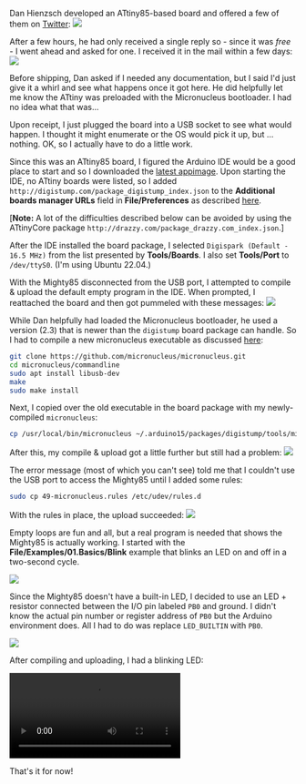 Dan Hienzsch developed an ATtiny85-based board and offered a few of them on [Twitter](https://twitter.com/rheingoldheavy/status/1628132673863700480):
![](images/mighty85_tweet.png)

After a few hours, he had only received a single reply so - since it was *free* - I went ahead and asked for one. I received it in the mail within a few days:
![](images/package.jpg)

Before shipping, Dan asked if I needed any documentation, but I said I'd just give it a whirl and see what happens once it got here. He did helpfully let me know the ATtiny was preloaded with the Micronucleus bootloader. I had no idea what that was...

Upon receipt, I just plugged the board into a USB socket to see what would happen. I thought it might enumerate or the OS would pick it up, but ... nothing. OK, so I actually have to do a little work.

Since this was an ATtiny85 board, I figured the Arduino IDE would be a good place to start and so I downloaded the [latest appimage](https://www.arduino.cc/en/software).
Upon starting the IDE, no ATtiny boards were listed, so I added `http://digistump.com/package_digistump_index.json` to the **Additional boards manager URLs** field in **File/Preferences** as described [here](https://koen.vervloesem.eu/blog/how-to-use-the-digispark-with-micronucleus-bootloader-in-the-arduino-ide/).

\[**Note:** A lot of the difficulties described below can be avoided by using the ATtinyCore package `http://drazzy.com/package_drazzy.com_index.json`.\]

After the IDE installed the board package, I selected `Digispark (Default - 16.5 MHz)` from the list presented by **Tools/Boards**.
I also set **Tools/Port** to `/dev/ttyS0`. (I'm using Ubuntu 22.04.)

With the Mighty85 disconnected from the USB port, I attempted to compile & upload the default empty program in the IDE.
When prompted, I reattached the board and then got pummeled with these messages:
![](images/IDE_1.png)

While Dan helpfully had loaded the Micronucleus bootloader, he used a version (2.3) that is newer than the `digistump` board package can handle.
So I had to compile a new micronucleus executable as discussed [here](https://koen.vervloesem.eu/blog/how-to-upgrade-the-micronucleus-bootloader-on-the-digispark/):
```bash
git clone https://github.com/micronucleus/micronucleus.git
cd micronucleus/commandline
sudo apt install libusb-dev
make
sudo make install
```

Next, I copied over the old executable in the board package with my newly-compiled `micronucleus`:
```bash
cp /usr/local/bin/micronucleus ~/.arduino15/packages/digistump/tools/micronucleus/2.0a4
```

After this, my compile & upload got a little further but still had a problem:
![](images/IDE_2.png)

The error message (most of which you can't see) told me that I couldn't use the USB port to access the Mighty85 until I added some rules:

```bash
sudo cp 49-micronucleus.rules /etc/udev/rules.d
```

With the rules in place, the upload succeeded:
![](images/IDE_3.png)

Empty loops are fun and all, but a real program is needed that shows the Mighty85 is actually working.
I started with the **File/Examples/01.Basics/Blink** example that blinks an LED on and off in a two-second cycle.

![](images/IDE_blink_example.png)

Since the Mighty85 doesn't have a built-in LED, I decided to use an LED + resistor connected between the I/O pin labeled `PB0` and ground.
I didn't know the actual pin number or register address of `PB0` but the Arduino environment does.
All I had to do was replace `LED_BUILTIN` with `PB0`.

![](images/IDE_blink_85.png)

After compiling and uploading, I had a blinking LED:

<video controls>
  <source src="images/blink.mp4" type="video/mp4">
</video>

That's it for now!
